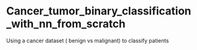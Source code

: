 # Cancer_tumor_binary_classification_with_nn_from_scratch
Using a cancer dataset ( benign vs malignant) to classify patients
